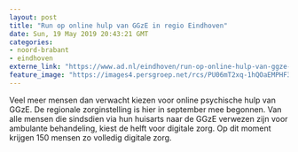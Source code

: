 ```yaml
---
layout: post
title: "Run op online hulp van GGzE in regio Eindhoven"
date: Sun, 19 May 2019 20:43:21 GMT
categories: 
- noord-brabant 
- eindhoven 
externe_link: "https://www.ad.nl/eindhoven/run-op-online-hulp-van-ggze-in-regio-eindhoven~a82fb362/"
feature_image: "https://images4.persgroep.net/rcs/PU06mT2xq-1hQOaEMPHF3KVkcHo/diocontent/148788866/_fitwidth/400/?appId=21791a8992982cd8da851550a453bd7f&quality=0.7"
---
```


Veel meer mensen dan verwacht kiezen voor online psychische hulp van GGzE. De regionale zorginstelling is hier in september mee begonnen. Van alle mensen die sindsdien via hun huisarts naar de GGzE verwezen zijn voor ambulante behandeling, kiest de helft voor digitale zorg. Op dit moment krijgen 150 mensen zo volledig digitale zorg.

